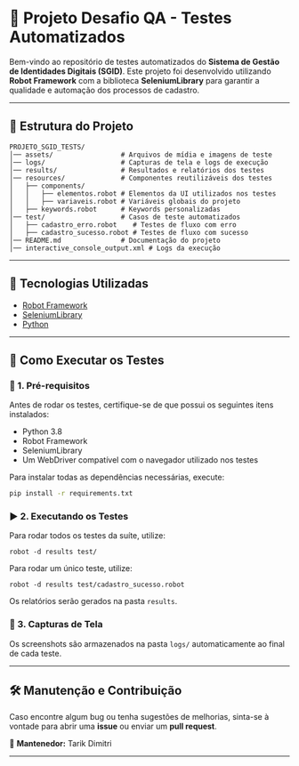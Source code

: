 # 📌 Projeto Desafio QA - Testes Automatizados

Bem-vindo ao repositório de testes automatizados do **Sistema de Gestão de Identidades Digitais (SGID)**. Este projeto foi desenvolvido utilizando **Robot Framework** com a biblioteca **SeleniumLibrary** para garantir a qualidade e automação dos processos de cadastro.

---

## 📂 Estrutura do Projeto

```
PROJETO_SGID_TESTS/
│── assets/                 # Arquivos de mídia e imagens de teste
│── logs/                   # Capturas de tela e logs de execução
│── results/                # Resultados e relatórios dos testes
│── resources/              # Componentes reutilizáveis dos testes
│   ├── components/
│   │   ├── elementos.robot # Elementos da UI utilizados nos testes
│   │   ├── variaveis.robot # Variáveis globais do projeto
│   ├── keywords.robot      # Keywords personalizadas
│── test/                   # Casos de teste automatizados
│   ├── cadastro_erro.robot    # Testes de fluxo com erro
│   ├── cadastro_sucesso.robot # Testes de fluxo com sucesso
│── README.md               # Documentação do projeto
│── interactive_console_output.xml # Logs da execução
```

---

## 🚀 Tecnologias Utilizadas

- [Robot Framework](https://robotframework.org/)
- [SeleniumLibrary](https://robotframework.org/SeleniumLibrary/)
- [Python](https://www.python.org/)

---

## 🎯 Como Executar os Testes

### 🔧 1. Pré-requisitos
Antes de rodar os testes, certifique-se de que possui os seguintes itens instalados:

- Python 3.8
- Robot Framework
- SeleniumLibrary
- Um WebDriver compatível com o navegador utilizado nos testes

Para instalar todas as dependências necessárias, execute:

```sh
pip install -r requirements.txt
```

### ▶️ 2. Executando os Testes
Para rodar todos os testes da suíte, utilize:

```
robot -d results test/
```

Para rodar um único teste, utilize:

```
robot -d results test/cadastro_sucesso.robot
```

Os relatórios serão gerados na pasta `results`.

### 📸 3. Capturas de Tela
Os screenshots são armazenados na pasta `logs/` automaticamente ao final de cada teste.

---

## 🛠️ Manutenção e Contribuição

Caso encontre algum bug ou tenha sugestões de melhorias, sinta-se à vontade para abrir uma **issue** ou enviar um **pull request**. 

📌 **Mantenedor:** Tarik Dimitri

---
